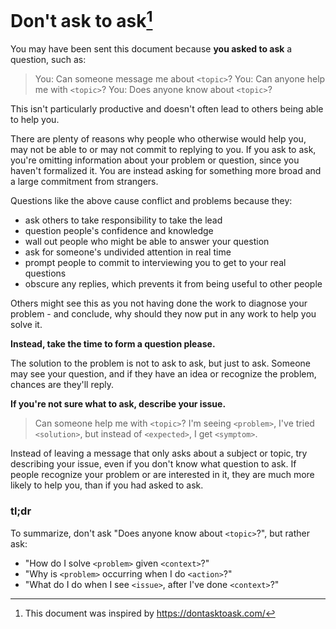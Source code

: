 # Don't ask to ask[^1]

You may have been sent this document because **you asked to ask** a question,
such as:

> You: Can someone message me about `<topic>`?
> You: Can anyone help me with `<topic>`?
> You: Does anyone know about `<topic>`?

This isn't particularly productive and doesn't often lead to others being able to
help you.

There are plenty of reasons why people who otherwise would help you, may not be able
to or may not commit to replying to you. If you ask to ask, you're omitting information
about your problem or question, since you haven't formalized it. You are instead asking
for something more broad and a large commitment from strangers.

Questions like the above cause conflict and problems because they:
- ask others to take responsibility to take the lead
- question people's confidence and knowledge
- wall out people who might be able to answer your question
- ask for someone's undivided attention in real time
- prompt people to commit to interviewing you to get to your real questions
- obscure any replies, which prevents it from being useful to other people

Others might see this as you not having done the work to diagnose your problem - and
conclude, why should they now put in any work to help you solve it.

**Instead, take the time to form a question please.**

The solution to the problem is not to ask to ask, but just to ask. Someone may see your question,
and if they have an idea or recognize the problem, chances are they'll reply.

**If you're not sure what to ask, describe your issue.**

> Can someone help me with `<topic>`? I'm seeing `<problem>`, I've tried `<solution>`,
> but instead of `<expected>`, I get `<symptom>`.

Instead of leaving a message that only asks about a subject or topic, try describing your
issue, even if you don't know what question to ask. If people recognize your problem or
are interested in it, they are much more likely to help you, than if you had asked to ask.

### tl;dr

To summarize, don't ask "Does anyone know about `<topic>`?", but rather ask:
- "How do I solve `<problem>` given `<context>`?"
- "Why is `<problem>` occurring when I do `<action>`?"
- "What do I do when I see `<issue>`, after I've done `<context>`?"

[^1]: This document was inspired by https://dontasktoask.com/
